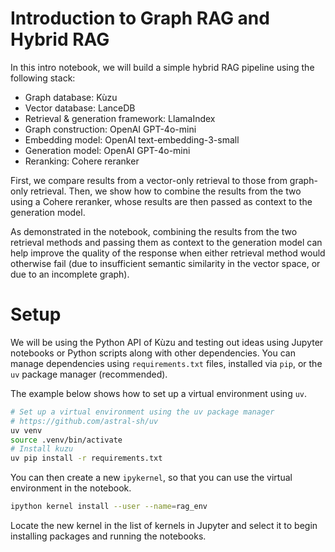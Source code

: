 # Introduction to Graph RAG and Hybrid RAG

In this intro notebook, we will build a simple hybrid RAG pipeline using the following stack:

- Graph database: Kùzu
- Vector database: LanceDB
- Retrieval & generation framework: LlamaIndex
- Graph construction: OpenAI GPT-4o-mini
- Embedding model: OpenAI text-embedding-3-small
- Generation model: OpenAI GPT-4o-mini
- Reranking: Cohere reranker

First, we compare results from a vector-only retrieval to those from graph-only retrieval. Then, we
show how to combine the results from the two using a Cohere reranker, whose results are then passed
as context to the generation model.

As demonstrated in the notebook, combining the results from the two retrieval methods
and passing them as context to the generation model can help improve the quality of the response when
either retrieval method would otherwise fail (due to insufficient semantic similarity in the vector
space, or due to an incomplete graph).

# Setup

We will be using the Python API of Kùzu and testing out ideas using Jupyter notebooks
or Python scripts along with other dependencies. You can manage dependencies using
`requirements.txt` files, installed via `pip`, or the `uv` package manager (recommended).

The example below shows how to set up a virtual environment using `uv`.

```bash
# Set up a virtual environment using the uv package manager
# https://github.com/astral-sh/uv
uv venv
source .venv/bin/activate
# Install kuzu
uv pip install -r requirements.txt
```

You can then create a new `ipykernel`, so that you can use the virtual environment in the notebook.

```bash
ipython kernel install --user --name=rag_env
```

Locate the new kernel in the list of kernels in Jupyter and select it to begin installing packages
and running the notebooks.